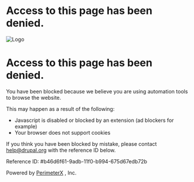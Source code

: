 # Access to this page has been denied.

![Logo](https://www.drupal.org/files/drupal_logo-blue.png)

# Access to this page has been denied.

You have been blocked because we believe you are using automation tools to browse the website.

This may happen as a result of the following:

-   Javascript is disabled or blocked by an extension (ad blockers for example)
-   Your browser does not support cookies

If you think you have been blocked by mistake, please contact help@drupal.org with the reference ID below.

Reference ID: #b46d6f61-9adb-11f0-b994-675d67edb72b

Powered by [PerimeterX](https://www.perimeterx.com/whywasiblocked) , Inc.